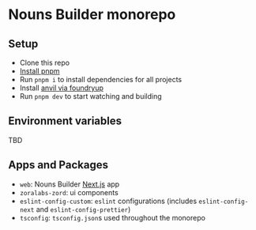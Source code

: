 # Nouns Builder monorepo

## Setup

- Clone this repo
- [Install pnpm](https://pnpm.io/installation#using-corepack)
- Run `pnpm i` to install dependencies for all projects
- Install [anvil via foundryup](https://github.com/foundry-rs/foundry/blob/master/README.md#installation)
- Run `pnpm dev` to start watching and building

## Environment variables

TBD

## Apps and Packages

- `web`: Nouns Builder [Next.js](https://nextjs.org/) app
- `zoralabs-zord`: ui components
- `eslint-config-custom`: `eslint` configurations (includes `eslint-config-next` and `eslint-config-prettier`)
- `tsconfig`: `tsconfig.json`s used throughout the monorepo
